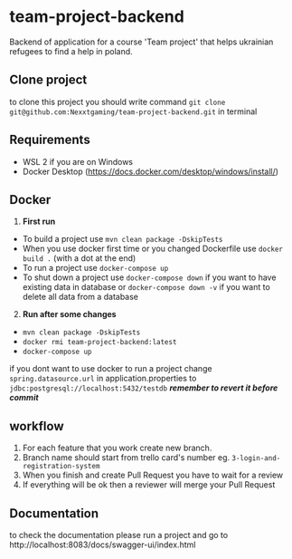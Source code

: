 # team-project-backend
Backend of application for a course 'Team project' that helps ukrainian refugees to find a help in poland.
## Clone project
to clone this project you should write command `git clone git@github.com:Nexxtgaming/team-project-backend.git` in terminal

## Requirements
* WSL 2 if you are on Windows
* Docker Desktop (https://docs.docker.com/desktop/windows/install/)

## Docker
1. **First run**
- To build a project use `mvn clean package -DskipTests`
- When you use docker first time or you changed Dockerfile use `docker build .` (with a dot at the end)
- To run a project use `docker-compose up`
- To shut down a project use `docker-compose down` if you want to have existing data in database or `docker-compose down -v` if you want to delete
all data from a database
2. **Run after some changes**
- `mvn clean package -DskipTests`
- `docker rmi team-project-backend:latest`
- `docker-compose up`

if you dont want to use docker to run a project change `spring.datasource.url` in application.properties
to `jdbc:postgresql://localhost:5432/testdb` **_remember to revert it before commit_**

## workflow
1. For each feature that you work create new branch.
2. Branch name should start from trello card's number eg. `3-login-and-registration-system`
3. When you finish and create Pull Request you have to wait for a review
4. If everything will be ok then a reviewer will merge your Pull Request
## Documentation
to check the documentation please run a project and go to http://localhost:8083/docs/swagger-ui/index.html
